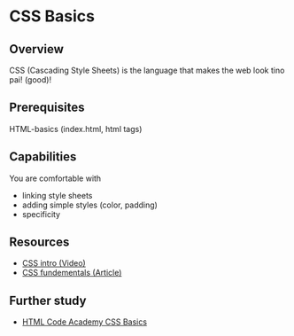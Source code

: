 # CSS Basics

## Overview
CSS (Cascading Style Sheets) is the language that makes the web look tino pai! (good)!

## Prerequisites
HTML-basics (index.html, html tags)

## Capabilities
You are comfortable with

- linking style sheets
- adding simple styles (color, padding)
- specificity

## Resources
- [CSS intro (Video)](/resources/css-intro-VIDEO/README.md)
- [CSS fundementals (Article)](/resources/css-fundamentals-ARTICLE)


## Further study
- [HTML Code Academy CSS Basics](https://www.codecademy.com/learn/webhttps://www.codecademy.com/courses/web-beginner-en-TlhFi/0/1?curriculum_id=50579fb998b470000202dc8b)

